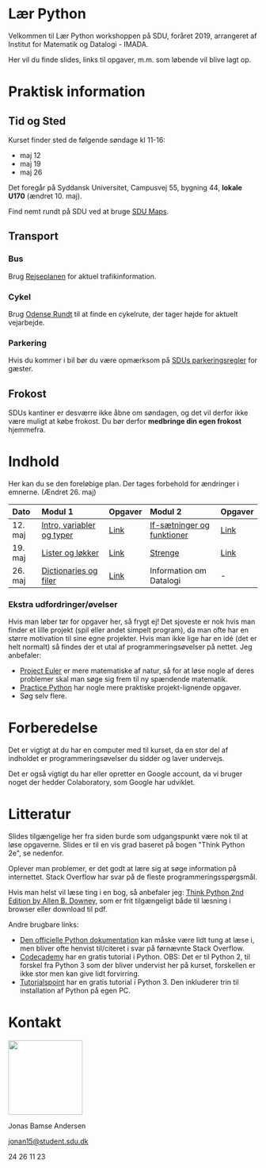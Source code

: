 # Lær Python
Velkommen til Lær Python workshoppen på SDU, foråret 2019, arrangeret af Institut for Matematik og Datalogi - IMADA. 

Her vil du finde slides, links til opgaver, m.m. som løbende vil blive lagt op.

# Praktisk information
## Tid og Sted
Kurset finder sted de følgende søndage kl 11-16:
* maj 12
* maj 19
* maj 26

Det foregår på Syddansk Universitet, Campusvej 55, bygning 44, **lokale U170** (ændret 10. maj). 

Find nemt rundt på SDU ved at bruge [SDU Maps](https://clients.mapsindoors.com/sdu/573f26e4bc1f571b08094312/details/563cba39423b7d0540c9adc3).

## Transport
### Bus
Brug [Rejseplanen](https://www.rejseplanen.dk) for aktuel trafikinformation.

### Cykel
Brug [Odense Rundt](https://odenserundt.dk/) til at finde en cykelrute, der tager højde for aktuelt vejarbejde.

### Parkering
Hvis du kommer i bil bør du være opmærksom på [SDUs parkeringsregler](https://www.sdu.dk/da/service/vejviser/odense/p-regler_campusvej) for gæster.

## Frokost
SDUs kantiner er desværre ikke åbne om søndagen, og det vil derfor ikke være muligt at købe frokost. Du bør derfor **medbringe din egen frokost** hjemmefra.


# Indhold
Her kan du se den foreløbige plan. Der tages forbehold for ændringer i emnerne. (Ændret 26. maj)

| Dato    | Modul 1                                                      | Opgaver                                                                           | Modul 2                                                  | Opgaver                                                                           |
| :---    | :---                                                         | :---                                                                              | :---                                                     | :---                                                                              |
| 12. maj | [Intro, variabler og typer](intro_variable_typer_udtryk.pdf) | [Link](https://colab.research.google.com/drive/1RAvCqGnrOlEWUWDwhPXi4UfUEk-baZZR) | [If-sætninger og funktioner](conditionals_functions.pdf) | [Link](https://colab.research.google.com/drive/1IVVajg37bqMZ03nrdUhN9qPvlhRl57A2) |
| 19. maj | [Lister og løkker](loops_lists.pdf)                          | [Link](https://colab.research.google.com/drive/1FLBIqR8Vw0q3zj8DdI88mTO340-ESp9a) | [Strenge](strings.pdf)                                   | [Link](https://colab.research.google.com/drive/1f0u_rKyn2DANGFheKga8zzxRf1linZZS) |
| 26. maj | [Dictionaries og filer](dictionaries_files.pdf)              | [Link](https://colab.research.google.com/drive/1CP12uj6KJmJadUiAMLXx8CIzR7bz6cB1) | Information om Datalogi                                  | -                                                                                 |


### Ekstra udfordringer/øvelser
Hvis man løber tør for opgaver her, så frygt ej! Det sjoveste er nok hvis man finder et lille projekt (spil eller andet simpelt program), da man ofte har en større motivation til sine egne projekter. Hvis man ikke lige har en idé (det er helt normalt) så findes der et utal af programmeringsøvelser på nettet. Jeg anbefaler:

* [Project Euler](https://projecteuler.net/) er mere matematiske af natur, så for at løse nogle af deres problemer skal man søge sig frem til ny spændende matematik.
* [Practice Python](https://www.practicepython.org/) har nogle mere praktiske projekt-lignende opgaver.
* Søg selv flere.

# Forberedelse
Det er vigtigt at du har en computer med til kurset, da en stor del af indholdet er programmeringsøvelser du sidder og laver undervejs. 

Det er også vigtigt du har eller opretter en Google account, da vi bruger noget der hedder Colaboratory, som Google har udviklet.


# Litteratur
Slides tilgængelige her fra siden burde som udgangspunkt være nok til at løse opgaverne. Slides er til en vis grad baseret på bogen "Think Python 2e", se nedenfor.

Oplever man problemer, er det godt at lære sig at søge information på internettet. Stack Overflow har svar på de fleste programmeringsspørgsmål.

Hvis man helst vil læse ting i en bog, så anbefaler jeg: [Think Python 2nd Edition by Allen B. Downey](https://greenteapress.com/wp/think-python-2e/), som er frit tilgængeligt både til læsning i browser eller download til pdf.

Andre brugbare links:
* [Den officielle Python dokumentation](https://docs.python.org/3/library/index.html) kan måske være lidt tung at læse i, men bliver ofte henvist til/citeret i svar på førnævnte Stack Overflow.
* [Codecademy](https://www.codecademy.com/learn/learn-python) har en gratis tutorial i Python. OBS: Det er til Python 2, til forskel fra Python 3 som der bliver undervist her på kurset, forskellen er ikke stor men kan give lidt forvirring.
* [Tutorialspoint](https://www.tutorialspoint.com/python) har en gratis tutorial i Python 3. Den inkluderer trin til installation af Python på egen PC.

# Kontakt
<img src="res/figs/bamse.jpg" width="150" height="150">

Jonas Bamse Andersen

jonan15@student.sdu.dk

24 26 11 23
